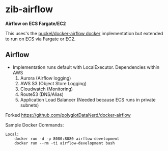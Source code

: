 # zib-airflow

**Airflow on ECS Fargate/EC2**

This uses's the [puckel/docker-airflow docker](https://github.com/puckel/docker-airflow) implementation but extended to run on ECS via Fargate or EC2.  

Airflow
-
* Implementation runs default with LocalExecutor. Dependencies within AWS
    1. Aurora (Airflow logging)
    2. AWS S3 (Object Store Logging)
    3. Cloudwatch (Monitoring)
    4. Route53 (DNS/Alias)
    5. Application Load Balancer (Needed because ECS runs in private subnets)

Forked
    https://github.com/polyglotDataNerd/docker-airflow
    
Sample Docker Commands:
    
    Local: 
        docker run -d -p 8080:8080 airflow-development
        docker run --rm -ti airflow-development bash   
    
    
    
    